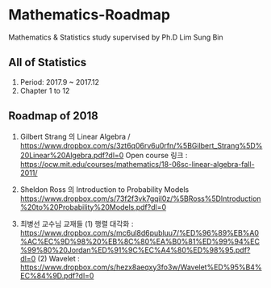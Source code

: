 # Mathematics-Roadmap

Mathematics &amp; Statistics study supervised by Ph.D Lim Sung Bin

## All of Statistics

1. Period: 2017.9 ~ 2017.12
2. Chapter 1 to 12

## Roadmap of 2018

1. Gilbert Strang 의 Linear Algebra /
https://www.dropbox.com/s/3zt6q06rv6u0rfn/%5BGilbert_Strang%5D%20Linear%20Algebra.pdf?dl=0
Open course 링크 : https://ocw.mit.edu/courses/mathematics/18-06sc-linear-algebra-fall-2011/

2. Sheldon Ross 의 Introduction to Probability Models
https://www.dropbox.com/s/73f2f3vk7gqil0z/%5BRoss%5DIntroduction%20to%20Probability%20Models.pdf?dl=0

3. 최병선 교수님 교재들
(1) 행렬 대각화 : https://www.dropbox.com/s/mc6ul8d6publuu7/%ED%96%89%EB%A0%AC%EC%9D%98%20%EB%8C%80%EA%B0%81%ED%99%94%EC%99%80%20Jordan%ED%91%9C%EC%A4%80%ED%98%95.pdf?dl=0
(2) Wavelet : https://www.dropbox.com/s/hezx8aeqxy3fo3w/Wavelet%ED%95%B4%EC%84%9D.pdf?dl=0
